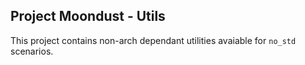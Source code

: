 ## Project Moondust - Utils

This project contains non-arch dependant utilities avaiable for `no_std` scenarios.
